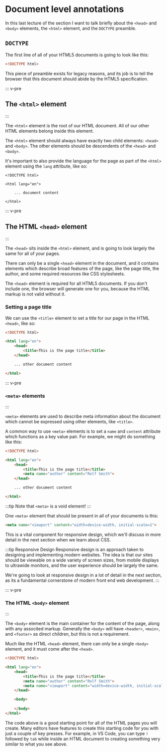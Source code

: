 # Document level annotations

In this last lecture of the section I want to talk briefly about the `<head>` and `<body>` elements, the `<html>` element, and the `DOCTYPE` preamble.

## `DOCTYPE`

The first line of all of your HTML5 documents is going to look like this:

```html
<!DOCTYPE html>
```

This piece of preamble exists for legacy reasons, and its job is to tell the browser that this document should abide by the HTML5 specification.

::: v-pre
## The `<html>` element
:::

The `<html>` element is the root of our HTML document. All of our other HTML elements belong inside this element.

The `<html>` element should always have exactly two child elements: `<head>` and `<body>`. The other elements should be descendents of the `<head>` and `<body>`.

It's important to also provide the language for the page as part of the `<html>` element using the `lang` attribute, like so:

```html{3}
<!DOCTYPE html>

<html lang="en">

    ... document content

</html>
```

::: v-pre
## The HTML `<head>` element
:::

The `<head>` sits inside the `<html>` element, and is going to look largely the same for all of your pages.

There can only be a single `<head>` element in the document, and it contains elements which describe broad features of the page, like the page title, the author, and some required resources like CSS stylesheets.

The `<head>` element is required for all HTML5 documents. If you don't include one, the browser will generate one for you, because the HTML markup is not valid without it.

### Setting a page title

We can use the `<title>` element to set a title for our page in the HTML `<head>`, like so:

```html
<!DOCTYPE html>

<html lang="en">
    <head>
        <title>This is the page title</title>
    </head>

    ... other document content

</html>
```

::: v-pre
### `<meta>` elements
:::

`<meta>` elements are used to describe meta information about the document which cannot be expressed using other elements, like `<title>`.

A common way to use `<meta>` elements is to set a `name` and `content` attribute which functions as a key value pair. For example, we might do something like this:

```html
<!DOCTYPE html>

<html lang="en">
    <head>
        <title>This is the page title</title>
        <meta name="author" content="Rolf Smith">
    </head>

    ... other document content

</html>
```

:::tip
Note that `<meta>` is a void element!
:::

One `<meta>` element that should be present in all of your documents is this:

```html
<meta name="viewport" content="width=device-width, initial-scale=1">
```

This is a vital component for responsive design, which we'll discuss in more detail in the next section when we learn about CSS.

:::tip Responsive Design
Responsive design is an approach taken to designing and implementing modern websites. The idea is that our sites should be viewable on a wide variety of screen sizes, from mobile displays to ultrawide monitors, and the user experience should be largely the same.

We're going to look at responsive design in a lot of detail in the next section, as its a fundamental cornerstone of modern front end web development.
:::

::: v-pre
### The HTML `<body>` element
:::

The `<body>` element is the main container for the content of the page, along with any associted markup. Generally the `<body>` will have `<header>`, `<main>`, and `<footer>` as direct children, but this is not a requirement.

Much like the HTML `<head>` element, there can only be a single `<body>` element, and it must come after the `<head>`.

```html
<!DOCTYPE html>

<html lang="en">
    <head>
        <title>This is the page title</title>
        <meta name="author" content="Rolf Smith">
        <meta name="viewport" content="width=device-width, initial-scale=1">
    </head>

    <body>
    
    </body>
</html>
```

The code above is a good starting point for all of the HTML pages you will create. Many editors have features to create this starting code for you with just a couple of key presses. For example, in VS Code, you can type `!` followed by `tab` while inside an HTML document to creating something very similar to what you see above.
